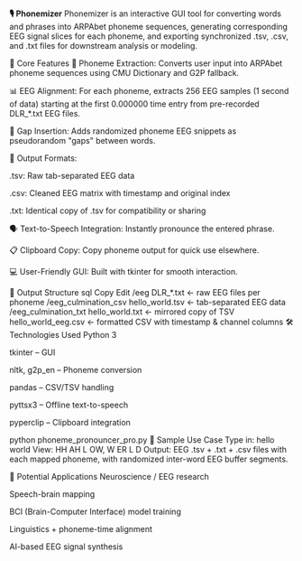 **🎙️ Phonemizer**
Phonemizer is an interactive GUI tool for converting words and phrases into ARPAbet phoneme sequences, generating corresponding EEG signal slices for each phoneme, and exporting synchronized .tsv, .csv, and .txt files for downstream analysis or modeling.

🔬 Core Features
🧠 Phoneme Extraction: Converts user input into ARPAbet phoneme sequences using CMU Dictionary and G2P fallback.

📊 EEG Alignment: For each phoneme, extracts 256 EEG samples (1 second of data) starting at the first 0.000000 time entry from pre-recorded DLR_*.txt EEG files.

🔀 Gap Insertion: Adds randomized phoneme EEG snippets as pseudorandom "gaps" between words.

📁 Output Formats:

.tsv: Raw tab-separated EEG data

.csv: Cleaned EEG matrix with timestamp and original index

.txt: Identical copy of .tsv for compatibility or sharing

🗣️ Text-to-Speech Integration: Instantly pronounce the entered phrase.

📋 Clipboard Copy: Copy phoneme output for quick use elsewhere.

💻 User-Friendly GUI: Built with tkinter for smooth interaction.

📂 Output Structure
sql
Copy
Edit
/eeg
    DLR_*.txt        ← raw EEG files per phoneme
/eeg_culmination_csv
    hello_world.tsv  ← tab-separated EEG data
/eeg_culmination_txt
    hello_world.txt  ← mirrored copy of TSV
hello_world_eeg.csv  ← formatted CSV with timestamp & channel columns
🛠 Technologies Used
Python 3

tkinter – GUI

nltk, g2p_en – Phoneme conversion

pandas – CSV/TSV handling

pyttsx3 – Offline text-to-speech

pyperclip – Clipboard integration

python phoneme_pronouncer_pro.py
🧪 Sample Use Case
Type in: hello world
View: HH AH L OW, W ER L D
Output: EEG .tsv + .txt + .csv files with each mapped phoneme, with randomized inter-word EEG buffer segments.

🧠 Potential Applications
Neuroscience / EEG research

Speech-brain mapping

BCI (Brain-Computer Interface) model training

Linguistics + phoneme-time alignment

AI-based EEG signal synthesis
